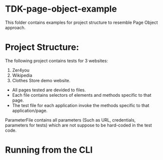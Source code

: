 # TDK-page-object-example
This folder contains examples for project structure to resemble Page Object approach.

# Project Structure:
The following project contains tests for 3 websites:
  1. Zer4you
  2. Wikipedia
  3. Clothes Store demo website.
  
* All pages tested are devided to files.
* Each file contains selectors of elements and methods specific to that page.
* The test file for each application invoke the methods specific to that application/page.

ParameterFile contains all parameters (Such as URL, credentials, parameters for tests) which are not suppose to be hard-coded in the test code.

# Running from the CLI
